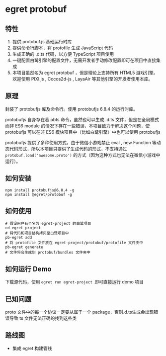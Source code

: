 # egret protobuf

## 特性


1. 提供 protobuf.js 基础运行时库
2. 提供命令行脚本，将 protofile 生成 JavaScript 代码
3. 生成正确的 .d.ts 代码，以方便 TypeScript 项目使用
4. 一键配置白鹭引擎的配置文件，无需开发者手动修改配置即可在项目中直接集成
5. 本项目虽然名为 egret protobuf ，但是理论上支持所有 HTML5 游戏引擎。欢迎使用 PIXI.js , Cocos2d-js , LayaAir 等其他引擎的开发者使用本库。

## 原理

封装了 protobufjs 库及命令行。使用 protobufjs 6.8.4 的运行时库。

protobufjs 自身存在着 pbts 命令，虽然也可以生成 .d.ts 文件，但是在全局模式而非 ES6 module 的情况下存在一些错误，本项目致力于解决这个问题，使 protobufjs 可以在非 ES6 模块项目中（比如白鹭引擎）中也可以使用 protobufjs 

protobufjs 提供了多种使用方式，由于微信小游戏禁止 eval , new Function 等动态代码形式，所以本项目只提供了生成代码的形式，不支持通过 ```protobuf.load('awesome.proto')``` 的方式（因为这种方式也无法在微信小游戏中运行）。


## 如何安装

```
npm install protobufjs@6.8.4 -g
npm install @egret/protobuf -g
```

## 如何使用

```
# 假设用户有个名为 egret-project 的白鹭项目
cd egret-project
# 将代码和项目结构拷贝至白鹭项目中
pb-egret add
# 将 protofile 文件放在 egret-project/protobuf/protofile 文件夹中
pb-egret generate
# 文件将会生成到 protobuf/bundles 文件夹中

```




## 如何运行 Demo

下载源代码，使用 ```egret run egret-project ```即可直接运行 demo 项目

## 已知问题

proto 文件中的每一个协议一定要从属于一个 package，否则.d.ts生成会出现错误导致 ts 文件无法正确的找到这些类


## 路线图

* 集成 egret 构建管线




